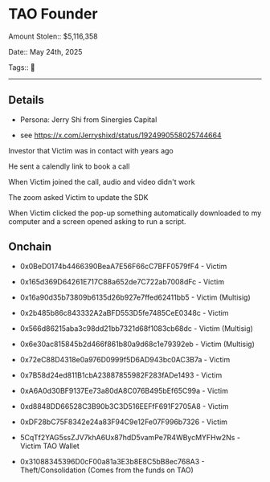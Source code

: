 # TAO Founder

Amount Stolen:: $5,116,358

Date:: May 24th, 2025

Tags:: 🔑


---


## Details

- Persona: Jerry Shi from Sinergies Capital

- see https://x.com/Jerryshixd/status/1924990558025744664

Investor that Victim was in contact with years ago

He sent a calendly link to book a call

When Victim joined the call, audio and video didn't work

The zoom asked Victim to update the SDK

When Victim clicked the pop-up something automatically downloaded to my computer and a screen opened asking to run a script.




## Onchain

- 0x0BeD0174b4466390BeaA7E56F66cC7BFF0579fF4 - Victim

- 0x165d369D64261E717C88a652de7C722ab7008dFc - Victim

- 0x16a90d35b73809b6135d26b927e7ffed62411bb5 - Victim (Multisig)

- 0x2b485b86c843332A2aBFD553D5fe7485CeE0348c - Victim

- 0x566d86215aba3c98dd21bb7321d68f1083cb68dc - Victim (Multisig)

- 0x6e30ac815845b2d466f861b80a9d68c1e79392eb - Victim (Multisig)

- 0x72eC88D4318e0a976D0999f5D6AD943bc0AC3B7a - Victim

- 0x7B58d24ed811B1cbA23887855982F283fADe1493 - Victim

- 0xA6A0d30BF9137Ee73a80dA8C076B495bEf65C99a - Victim

- 0xd8848DD66528C3B90b3C3D516EEFfF691F2705A8 - Victim

- 0xDF28bC75F8342e24a83F94C9e12Fe07F996b7326 - Victim

- 5CqTf2YAG5ssZJV7khA6Ux87hdD5vamPe7R4WBycMYFHw2Ns - Victim TAO Wallet

- 0x31088345396D0cF00a81a3E3b8E8C5bB8ec768A3 - Theft/Consolidation (Comes from the funds on TAO)

